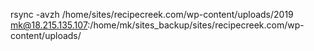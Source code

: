 rsync -avzh /home/sites/recipecreek.com/wp-content/uploads/2019 mk@18.215.135.107:/home/mk/sites_backup/sites/recipecreek.com/wp-content/uploads/